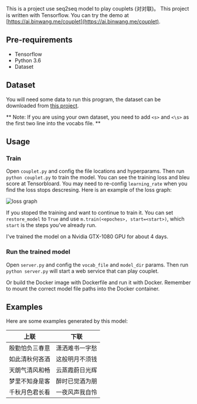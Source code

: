 
This is a project use seq2seq model to play couplets (对对联)。 This project is written with Tensorflow. You can try the demo at [https://ai.binwang.me/couplet](https://ai.binwang.me/couplet).

Pre-requirements
--------------

* Tensorflow
* Python 3.6
* Dataset


Dataset
-----------

You will need some data to run this program, the dataset can be downloaded from [this project](https://github.com/wb14123/couplet-dataset).

** Note: If you are using your own dataset, you need to add `<s>` and `<\s>` as the first two line into the vocabs file. **

Usage
------------

### Train

Open `couplet.py` and config the file locations and hyperparams. Then run `python couplet.py` to train the model. You can see the training loss and bleu score at Tensorbloard. You may need to re-config `learning_rate` when you find the loss stops descresing. Here is an example of the loss graph:

![loss graph](https://user-images.githubusercontent.com/1906051/36624881-50586e54-1950-11e8-8383-232763831cbc.png)

If you stoped the training and want to continue to train it. You can set `restore_model` to `True` and use `m.train(<epoches>, start=<start>)`, which `start` is the steps you've already run.

I've trained the model on a Nvidia GTX-1080 GPU for about 4 days.


### Run the trained model

Open `server.py` and config the `vocab_file` and `model_dir` params. Then run `python server.py` will start a web service that can play couplet.

Or build the Docker image with Dockerfile and run it with Docker. Remember to mount the correct model file paths into the Docker container.


Examples
-------------

Here are some examples generated by this model:

| 上联                        | 下联                |
|-----------------------------|--------------------|
| 殷勤怕负三春意                | 潇洒难书一字愁        |
| 如此清秋何吝酒                | 这般明月不须钱        |
| 天朗气清风和畅                | 云蒸霞蔚日光辉        |
| 梦里不知身是客                | 醉时已觉酒为朋        |
| 千秋月色君长看                | 一夜风声我自怜        |
